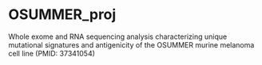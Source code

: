 # OSUMMER_proj
Whole exome and RNA sequencing analysis characterizing unique mutational signatures and antigenicity of the OSUMMER murine melanoma cell line (PMID: 37341054)
